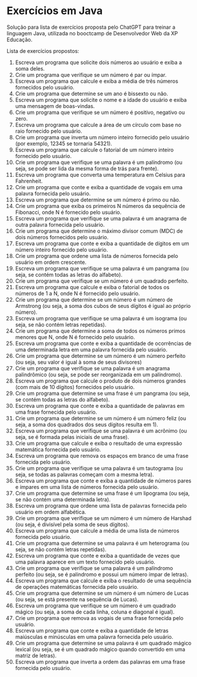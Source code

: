 # Exercícios em Java

Solução para lista de exercícios proposta pelo ChatGPT para treinar a linguagem Java, utilizada no booctcamp de Desenvolvedor Web da XP Educação.

Lista de exercícios propostos:
1. Escreva um programa que solicite dois números ao usuário e exiba a soma deles.
2. Crie um programa que verifique se um número é par ou ímpar.
3. Escreva um programa que calcule e exiba a média de três números fornecidos pelo usuário.
4. Crie um programa que determine se um ano é bissexto ou não.
5. Escreva um programa que solicite o nome e a idade do usuário e exiba uma mensagem de boas-vindas.
6. Crie um programa que verifique se um número é positivo, negativo ou zero.
7. Escreva um programa que calcule a área de um círculo com base no raio fornecido pelo usuário.
8. Crie um programa que inverta um número inteiro fornecido pelo usuário (por exemplo, 12345 se tornaria 54321).
9. Escreva um programa que calcule o fatorial de um número inteiro fornecido pelo usuário.
10. Crie um programa que verifique se uma palavra é um palíndromo (ou seja, se pode ser lida da mesma forma de trás para frente).
11. Escreva um programa que converta uma temperatura em Celsius para Fahrenheit.
12. Crie um programa que conte e exiba a quantidade de vogais em uma palavra fornecida pelo usuário.
13. Escreva um programa que determine se um número é primo ou não.
14. Crie um programa que exiba os primeiros N números da sequência de Fibonacci, onde N é fornecido pelo usuário.
15. Escreva um programa que verifique se uma palavra é um anagrama de outra palavra fornecida pelo usuário.
16. Crie um programa que determine o máximo divisor comum (MDC) de dois números fornecidos pelo usuário.
17. Escreva um programa que conte e exiba a quantidade de dígitos em um número inteiro fornecido pelo usuário.
18. Crie um programa que ordene uma lista de números fornecida pelo usuário em ordem crescente.
19. Escreva um programa que verifique se uma palavra é um pangrama (ou seja, se contém todas as letras do alfabeto).
20. Crie um programa que verifique se um número é um quadrado perfeito.
21. Escreva um programa que calcule e exiba o fatorial de todos os números de 1 a N, onde N é fornecido pelo usuário.
22. Crie um programa que determine se um número é um número de Armstrong (ou seja, a soma dos cubos de seus dígitos é igual ao próprio número).
23. Escreva um programa que verifique se uma palavra é um isograma (ou seja, se não contém letras repetidas).
24. Crie um programa que determine a soma de todos os números primos menores que N, onde N é fornecido pelo usuário.
25. Escreva um programa que conte e exiba a quantidade de ocorrências de uma determinada letra em uma palavra fornecida pelo usuário.
26. Crie um programa que determine se um número é um número perfeito (ou seja, seu valor é igual à soma de seus divisores)
27. Crie um programa que verifique se uma palavra é um anagrama palindrômico (ou seja, se pode ser reorganizada em um palíndromo).
28. Escreva um programa que calcule o produto de dois números grandes (com mais de 10 dígitos) fornecidos pelo usuário.
29. Crie um programa que determine se uma frase é um pangrama (ou seja, se contém todas as letras do alfabeto).
30. Escreva um programa que conte e exiba a quantidade de palavras em uma frase fornecida pelo usuário.
31. Crie um programa que determine se um número é um número feliz (ou seja, a soma dos quadrados dos seus dígitos resulta em 1).
32. Escreva um programa que verifique se uma palavra é um acrônimo (ou seja, se é formada pelas iniciais de uma frase).
33. Crie um programa que calcule e exiba o resultado de uma expressão matemática fornecida pelo usuário.
34. Escreva um programa que remova os espaços em branco de uma frase fornecida pelo usuário.
35. Crie um programa que verifique se uma palavra é um tautograma (ou seja, se todas as palavras começam com a mesma letra).
36. Escreva um programa que conte e exiba a quantidade de números pares e ímpares em uma lista de números fornecida pelo usuário.
37. Crie um programa que determine se uma frase é um lipograma (ou seja, se não contém uma determinada letra).
38. Escreva um programa que ordene uma lista de palavras fornecida pelo usuário em ordem alfabética.
39. Crie um programa que verifique se um número é um número de Harshad (ou seja, é divisível pela soma de seus dígitos).
40. Escreva um programa que calcule a média de uma lista de números fornecida pelo usuário.
41. Crie um programa que determine se uma palavra é um heterograma (ou seja, se não contém letras repetidas).
42. Escreva um programa que conte e exiba a quantidade de vezes que uma palavra aparece em um texto fornecido pelo usuário.
43. Crie um programa que verifique se uma palavra é um palíndromo perfeito (ou seja, se é palíndromo e possui um número ímpar de letras). 
44. Escreva um programa que calcule e exiba o resultado de uma sequência de operações matemáticas fornecida pelo usuário. 
45. Crie um programa que determine se um número é um número de Lucas (ou seja, se está presente na sequência de Lucas). 
46. Escreva um programa que verifique se um número é um quadrado mágico (ou seja, a soma de cada linha, coluna e diagonal é igual). 
47. Crie um programa que remova as vogais de uma frase fornecida pelo usuário. 
48. Escreva um programa que conte e exiba a quantidade de letras maiúsculas e minúsculas em uma palavra fornecida pelo usuário. 
49. Crie um programa que determine se uma palavra é um quadrado mágico lexical (ou seja, se é um quadrado mágico quando convertido em uma matriz de letras). 
50. Escreva um programa que inverta a ordem das palavras em uma frase fornecida pelo usuário.